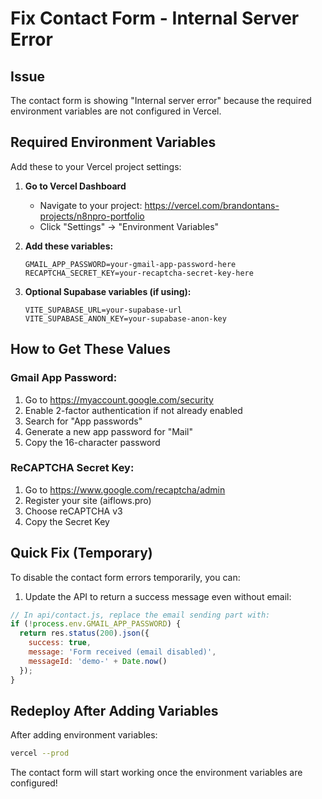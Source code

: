 # Fix Contact Form - Internal Server Error

## Issue
The contact form is showing "Internal server error" because the required environment variables are not configured in Vercel.

## Required Environment Variables

Add these to your Vercel project settings:

1. **Go to Vercel Dashboard**
   - Navigate to your project: https://vercel.com/brandontans-projects/n8npro-portfolio
   - Click "Settings" → "Environment Variables"

2. **Add these variables:**

   ```
   GMAIL_APP_PASSWORD=your-gmail-app-password-here
   RECAPTCHA_SECRET_KEY=your-recaptcha-secret-key-here
   ```

3. **Optional Supabase variables (if using):**
   ```
   VITE_SUPABASE_URL=your-supabase-url
   VITE_SUPABASE_ANON_KEY=your-supabase-anon-key
   ```

## How to Get These Values

### Gmail App Password:
1. Go to https://myaccount.google.com/security
2. Enable 2-factor authentication if not already enabled
3. Search for "App passwords"
4. Generate a new app password for "Mail"
5. Copy the 16-character password

### ReCAPTCHA Secret Key:
1. Go to https://www.google.com/recaptcha/admin
2. Register your site (aiflows.pro)
3. Choose reCAPTCHA v3
4. Copy the Secret Key

## Quick Fix (Temporary)

To disable the contact form errors temporarily, you can:

1. Update the API to return a success message even without email:

```javascript
// In api/contact.js, replace the email sending part with:
if (!process.env.GMAIL_APP_PASSWORD) {
  return res.status(200).json({
    success: true,
    message: 'Form received (email disabled)',
    messageId: 'demo-' + Date.now()
  });
}
```

## Redeploy After Adding Variables

After adding environment variables:

```bash
vercel --prod
```

The contact form will start working once the environment variables are configured!